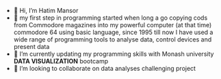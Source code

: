 - 👋 Hi, I’m Hatim Mansor
- 👀 my first step in programming started when long a go copying cods from Commodore magazines into my powerful computer (at that time) commodore 64 using basic language, since 1995 till now I have used a wide range of programming tools to analyse data, control devices and present data
- 🌱 I’m currently updating my programming skills with Monash university **DATA VISUALIZATION** bootcamp
- 💞️ I’m looking to collaborate on data analyses challenging project  


<!---
hatimmansor/hatimmansor is a ✨ special ✨ repository because its `README.md` (this file) appears on your GitHub profile.
You can click the Preview link to take a look at your changes.
--->

